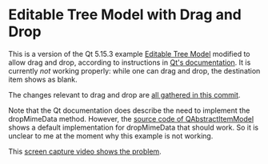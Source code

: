# Editable Tree Model with Drag and Drop

This is a version of the Qt 5.15.3 example [Editable Tree Model](https://doc.qt.io/qt-5/qtwidgets-itemviews-editabletreemodel-example.html)
modified to allow drag and drop, according to instructions in [Qt's documentation](https://doc.qt.io/qt-5/model-view-programming.html#using-model-view-classes).
It is currently *not* working properly: while one can drag and drop, the destination item shows as blank.

The changes relevant to drag and drop are [all gathered in this commit](https://github.com/rodrigodesalvobraz/editabletreemodelwithdraganddrop/commit/7ccaa8511ed95267499a3e8852a3450d41a06b53).

Note that the Qt documentation does describe the need to implement the dropMimeData method. However, the [source code of QAbstractItemModel](https://github.com/qt/qtbase/blob/52077d4f0193a236eacac98f75994b44a4c30a91/src/corelib/itemmodels/qabstractitemmodel.cpp#L2231) shows a default implementation for dropMimeData that should work. So it is unclear to me at the moment why this example is not working.

This [screen capture video shows the problem](https://github.com/rodrigodesalvobraz/editabletreemodelwithdraganddrop/blob/master/Editable%20Tree%20Model%20with%20Drag%20and%20Drop%20problem.mp4?raw=true).

